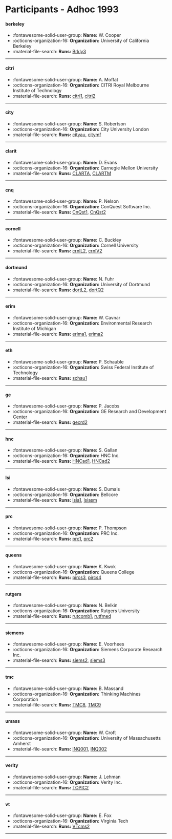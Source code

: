 # Participants - Adhoc 1993 

#### berkeley
 - :fontawesome-solid-user-group: **Name:** W. Cooper
 - :octicons-organization-16: **Organization:** University of California Berkeley
 - :material-file-search: **Runs:** [Brkly3](./runs.md#brkly3) 

---
#### citri
 - :fontawesome-solid-user-group: **Name:** A. Moffat
 - :octicons-organization-16: **Organization:** CITRI Royal Melbourne Institute of Technology
 - :material-file-search: **Runs:** [citri1](./runs.md#citri1), [citri2](./runs.md#citri2) 

---
#### city
 - :fontawesome-solid-user-group: **Name:** S. Robertson
 - :octicons-organization-16: **Organization:** City University London
 - :material-file-search: **Runs:** [cityau](./runs.md#cityau), [citymf](./runs.md#citymf) 

---
#### clarit
 - :fontawesome-solid-user-group: **Name:** D. Evans
 - :octicons-organization-16: **Organization:** Carnegie Mellon University
 - :material-file-search: **Runs:** [CLARTA](./runs.md#clarta), [CLARTM](./runs.md#clartm) 

---
#### cnq
 - :fontawesome-solid-user-group: **Name:** P. Nelson
 - :octicons-organization-16: **Organization:** ConQuest Software Inc.
 - :material-file-search: **Runs:** [CnQst1](./runs.md#cnqst1), [CnQst2](./runs.md#cnqst2) 

---
#### cornell
 - :fontawesome-solid-user-group: **Name:** C. Buckley
 - :octicons-organization-16: **Organization:** Cornell University
 - :material-file-search: **Runs:** [crnlL2](./runs.md#crnll2), [crnlV2](./runs.md#crnlv2) 

---
#### dortmund
 - :fontawesome-solid-user-group: **Name:** N. Fuhr
 - :octicons-organization-16: **Organization:** University of Dortmund
 - :material-file-search: **Runs:** [dortL2](./runs.md#dortl2), [dortQ2](./runs.md#dortq2) 

---
#### erim
 - :fontawesome-solid-user-group: **Name:** W. Cavnar
 - :octicons-organization-16: **Organization:** Environmental Research Institute of Michigan
 - :material-file-search: **Runs:** [erima1](./runs.md#erima1), [erima2](./runs.md#erima2) 

---
#### eth
 - :fontawesome-solid-user-group: **Name:** P. Schauble
 - :octicons-organization-16: **Organization:** Swiss Federal Institute of Technology
 - :material-file-search: **Runs:** [schau1](./runs.md#schau1) 

---
#### ge
 - :fontawesome-solid-user-group: **Name:** P. Jacobs
 - :octicons-organization-16: **Organization:** GE Research and Development Center
 - :material-file-search: **Runs:** [gecrd2](./runs.md#gecrd2) 

---
#### hnc
 - :fontawesome-solid-user-group: **Name:** S. Gallan
 - :octicons-organization-16: **Organization:** HNC Inc.
 - :material-file-search: **Runs:** [HNCad1](./runs.md#hncad1), [HNCad2](./runs.md#hncad2) 

---
#### lsi
 - :fontawesome-solid-user-group: **Name:** S. Dumais
 - :octicons-organization-16: **Organization:** Bellcore
 - :material-file-search: **Runs:** [lsia1](./runs.md#lsia1), [lsiasm](./runs.md#lsiasm) 

---
#### prc
 - :fontawesome-solid-user-group: **Name:** P. Thompson
 - :octicons-organization-16: **Organization:** PRC Inc.
 - :material-file-search: **Runs:** [prc1](./runs.md#prc1), [prc2](./runs.md#prc2) 

---
#### queens
 - :fontawesome-solid-user-group: **Name:** K. Kwok
 - :octicons-organization-16: **Organization:** Queens College
 - :material-file-search: **Runs:** [pircs3](./runs.md#pircs3), [pircs4](./runs.md#pircs4) 

---
#### rutgers
 - :fontawesome-solid-user-group: **Name:** N. Belkin
 - :octicons-organization-16: **Organization:** Rutgers University
 - :material-file-search: **Runs:** [rutcomb1](./runs.md#rutcomb1), [rutfmed](./runs.md#rutfmed) 

---
#### siemens
 - :fontawesome-solid-user-group: **Name:** E. Voorhees
 - :octicons-organization-16: **Organization:** Siemens Corporate Research Inc.
 - :material-file-search: **Runs:** [siems2](./runs.md#siems2), [siems3](./runs.md#siems3) 

---
#### tmc
 - :fontawesome-solid-user-group: **Name:** B. Massand
 - :octicons-organization-16: **Organization:** Thinking Machines Corporation
 - :material-file-search: **Runs:** [TMC8](./runs.md#tmc8), [TMC9](./runs.md#tmc9) 

---
#### umass
 - :fontawesome-solid-user-group: **Name:** W. Croft
 - :octicons-organization-16: **Organization:** University of Massachusetts Amherst
 - :material-file-search: **Runs:** [INQ001](./runs.md#inq001), [INQ002](./runs.md#inq002) 

---
#### verity
 - :fontawesome-solid-user-group: **Name:** J. Lehman
 - :octicons-organization-16: **Organization:** Verity Inc.
 - :material-file-search: **Runs:** [TOPIC2](./runs.md#topic2) 

---
#### vt
 - :fontawesome-solid-user-group: **Name:** E. Fox
 - :octicons-organization-16: **Organization:** Virginia Tech
 - :material-file-search: **Runs:** [VTcms2](./runs.md#vtcms2) 

---
